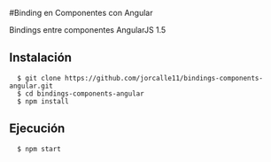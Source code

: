 #Binding en Componentes con Angular

Bindings entre componentes AngularJS 1.5


## Instalación
```shell
  $ git clone https://github.com/jorcalle11/bindings-components-angular.git
  $ cd bindings-components-angular
  $ npm install
```
## Ejecución
```shell
  $ npm start
```
